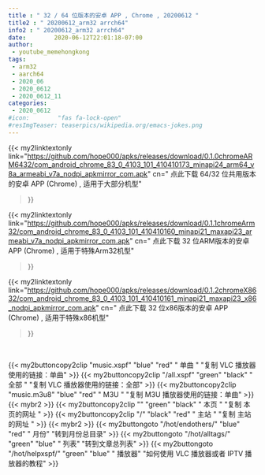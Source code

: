 ```yaml
---
title : " 32 / 64 位版本的安卓 APP , Chrome , 20200612 "
title2 : " 20200612_arm32 arrch64"
info2 : " 20200612_arm32 arrch64"
date:        2020-06-12T22:01:18-07:00
author:
 - youtube_memehongkong
tags:
 - arm32
 - aarch64
 - 2020_06
 - 2020_0612
 - 2020_0612_11
categories:
 - 2020_0612
#icon:        "fas fa-lock-open"
#resImgTeaser: teaserpics/wikipedia.org/emacs-jokes.png
---
```


{{< my2linktextonly link="https://github.com/hope000/apks/releases/download/0.1.0chromeARM6432/com_android_chrome_83_0_4103_101_410410173_minapi24_arm64_v8a_armeabi_v7a_nodpi_apkmirror_com.apk"
cn=" 点此下载 64/32 位共用版本的安卓 APP (Chrome) , 适用于大部分机型"
>}}

{{< my2linktextonly link="https://github.com/hope000/apks/releases/download/0.1.1chromeArm32/com_android_chrome_83_0_4103_101_410410160_minapi21_maxapi23_armeabi_v7a_nodpi_apkmirror_com.apk"
cn=" 点此下载 32 位ARM版本的安卓 APP (Chrome) , 适用于特殊Arm32机型"
>}}

{{< my2linktextonly link="https://github.com/hope000/apks/releases/download/0.1.2chromeX8632/com_android_chrome_83_0_4103_101_410410161_minapi21_maxapi23_x86_nodpi_apkmirror_com.apk"
cn=" 点此下载 32 位x86版本的安卓 APP (Chrome) , 适用于特殊x86机型"
>}}

<br>

{{< my2buttoncopy2clip "music.xspf"        "blue"   "red"    " 单曲 "  "复制 VLC 播放器使用的链接：单曲" >}} {{< my2buttoncopy2clip "/all.xspf"         "green"  "black"  " 全部 "  "复制 VLC 播放器使用的链接：全部" >}} {{< my2buttoncopy2clip "music.m3u8"        "blue"   "red"    " M3U  "    "复制 M3U 播放器使用的链接：单曲" >}} {{< mybr2 >}} {{< my2buttoncopy2clip ""                  "green"  "black"  " 本页 "    "复制 本页的网址 " >}} {{< my2buttoncopy2clip "/"                 "black"  "red"    " 主站 "    "复制 主站的网址 " >}} {{< mybr2 >}} {{< my2buttongoto      "/hot/endothers/"   "blue"   "red"    " 月份"   "转到月份总目录" >}} {{< my2buttongoto      "/hot/alltags/"     "green"  "blue"   " 列表"   "转到文章总列表" >}} {{< my2buttongoto      "/hot/helpxspf/"    "green"  "blue"   " 播放器" "如何使用 VLC 播放器或者 IPTV 播放器的教程" >}} 
